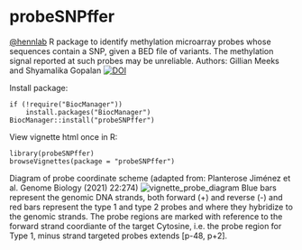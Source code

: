 # probeSNPffer
[@hennlab](https://github.com/hennlab)
R package to identify methylation microarray probes whose sequences contain a SNP, given a BED file of variants. The methylation signal reported at such probes may be unreliable.
Authors: Gillian Meeks and Shyamalika Gopalan
[![DOI](https://zenodo.org/badge/617581082.svg)](https://zenodo.org/doi/10.5281/zenodo.10067503)

Install package:
```
if (!require("BiocManager"))
    install.packages("BiocManager")
BiocManager::install("probeSNPffer")
```
View vignette html once in R:

```
library(probeSNPffer)
browseVignettes(package = "probeSNPffer")
```

Diagram of probe coordinate scheme (adapted from: Planterose Jiménez et al. Genome Biology (2021) 22:274)
![vignette_probe_diagram](https://user-images.githubusercontent.com/31638949/226993687-b58b05ef-52b6-4024-af89-2a9e5bff0992.png)
Blue bars represent the genomic DNA strands, both forward (+) and reverse (-) and red bars represent the type 1 and type 2 probes and where they hybridize to the genomic strands. The probe regions are marked with reference to the forward strand coordiante of the target Cytosine, i.e. the probe region for Type 1, minus strand targeted probes extends [p-48, p+2].


